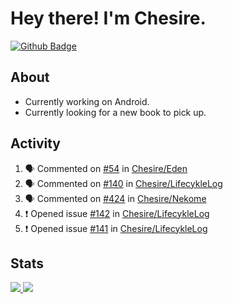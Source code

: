 # Hey there! I'm Chesire.

[![Github Badge](https://img.shields.io/badge/-Github-000?style=flat-square&logo=Github&logoColor=white&link=https://github.com/chesire)](https://github.com/chesire)

## About

<!-- Uses https://github.com/Chesire/natemoo-re -->
* Currently working on Android.
* Currently looking for a new book to pick up.
<!--
* Currently listening to: 
<a href="https://natemoo-re-iirbxe7wf.vercel.app/now-playing?open">
    <img src="https://natemoo-re-iirbxe7wf.vercel.app/now-playing" width="256" height="64" alt="Now Playing">
</a>  
-->

## Activity

<!-- Uses https://github.com/jamesgeorge007/github-activity-readme -->
<!--START_SECTION:activity-->
1. 🗣 Commented on [#54](https://github.com/Chesire/Eden/issues/54) in [Chesire/Eden](https://github.com/Chesire/Eden)
2. 🗣 Commented on [#140](https://github.com/Chesire/LifecykleLog/issues/140) in [Chesire/LifecykleLog](https://github.com/Chesire/LifecykleLog)
3. 🗣 Commented on [#424](https://github.com/Chesire/Nekome/issues/424) in [Chesire/Nekome](https://github.com/Chesire/Nekome)
4. ❗️ Opened issue [#142](https://github.com/Chesire/LifecykleLog/issues/142) in [Chesire/LifecykleLog](https://github.com/Chesire/LifecykleLog)
5. ❗️ Opened issue [#141](https://github.com/Chesire/LifecykleLog/issues/141) in [Chesire/LifecykleLog](https://github.com/Chesire/LifecykleLog)
<!--END_SECTION:activity-->

## Stats

<a href="https://github-readme-stats.vercel.app/api/top-langs/?username=chesire&theme=tokyonight">
    <img src="https://github-readme-stats.vercel.app/api/top-langs/?username=chesire&layout=compact&theme=tokyonight" >
</a>
<a href="https://github-readme-stats.vercel.app/api?username=chesire&show_icons=true&theme=tokyonight">
    <img src="https://github-readme-stats.vercel.app/api?username=chesire&show_icons=true&theme=tokyonight" >
</a>  
